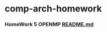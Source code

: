 # comp-arch-homework

### HomeWork 5 OPENMP [README.md](https://github.com/Ma-XD/comp-arch-homework/blob/main/hw5/README.md)
